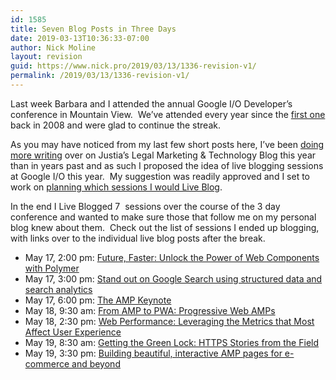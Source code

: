 ```yaml
---
id: 1585
title: Seven Blog Posts in Three Days
date: 2019-03-13T10:36:33-07:00
author: Nick Moline
layout: revision
guid: https://www.nick.pro/2019/03/13/1336-revision-v1/
permalink: /2019/03/13/1336-revision-v1/
---
```

Last week Barbara and I attended the annual Google I/O Developer&#8217;s conference in Mountain View. &nbsp;We&#8217;ve attended every year since the [first one](https://www.nick.pro/2008/06/01/google-io-part-1-google-app-engine/) back in 2008 and were glad to continue the streak.

As you may have noticed from my last few short posts here, I&#8217;ve been [doing more writing](https://onward.justia.com/author/nickmoline/) over on Justia&#8217;s Legal Marketing & Technology Blog this year than in years past and as such I proposed the idea of live blogging sessions at Google I/O this year. &nbsp;My suggestion was readily approved and I set to work on [planning which sessions I would Live Blog](https://onward.justia.com/2017/05/10/google-io-2017-live-blog/).

In the end I Live Blogged 7 &nbsp;sessions over the course of the 3 day conference and wanted to make sure those that follow me on my personal blog knew about them. &nbsp;Check out the list of sessions I ended up blogging, with links over to the individual live blog posts after the break.

<!--more-->

  * May 17, 2:00 pm: [Future, Faster: Unlock the Power of Web Components with Polymer](https://onward.justia.com/2017/05/17/live-blog-future-faster-unlock-power-web-components-polymer-io17/)
  * May 17, 3:00 pm: <a href="https://onward.justia.com/2017/05/17/live-blog-stand-google-search-using-structured-data-search-analytics-io17/" target="_blank" rel="noopener noreferrer">Stand out on Google Search using structured data and search analytics</a>
  * May 17, 6:00 pm: <a href="https://onward.justia.com/2017/05/17/live-blog-amp-keynote/" target="_blank" rel="noopener noreferrer">The AMP Keynote</a>
  * May 18, 9:30 am: <a href="https://onward.justia.com/2017/05/18/live-blog-amp-pwa-progressive-web-amps-io17/" target="_blank" rel="noopener noreferrer">From AMP to PWA: Progressive Web AMPs</a>
  * May 18, 2:30 pm: <a href="https://onward.justia.com/2017/05/18/live-blog-web-performance-leveraging-metrics-affect-user-experience-io17/" target="_blank" rel="noopener noreferrer">Web Performance: Leveraging the Metrics that Most Affect User Experience</a>
  * May 19, 8:30 am: <a href="https://onward.justia.com/2017/05/19/live-blog-getting-green-lock-https-stories-field-io17/" target="_blank" rel="noopener noreferrer">Getting the Green Lock: HTTPS Stories from the Field</a>
  * May 19, 3:30 pm: [Building beautiful, interactive AMP pages for e-commerce and beyond](https://onward.justia.com/2017/05/19/live-blog-building-beautiful-interactive-amp-pages-e-commerce-beyond-io17/)